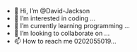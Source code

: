 - 👋 Hi, I’m @David-Jackson
- 👀 I’m interested in coding ...
- 🌱 I’m currently learning programming ...
- 💞️ I’m looking to collaborate on ...
- 📫 How to reach me 0202055019...

<!---
David-Jacks/David-Jacks is a ✨ special ✨ repository because its `README.md` (this file) appears on your GitHub profile.
You can click the Preview link to take a look at your changes.
--->
